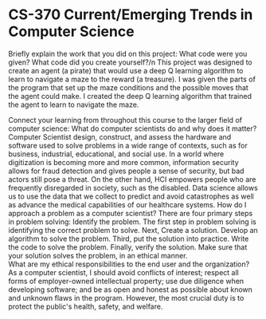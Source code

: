 # CS-370 Current/Emerging Trends in Computer Science

Briefly explain the work that you did on this project: What code were you given? What code did you create yourself?/n
  This project was designed to create an agent (a pirate) that would use a deep Q learning algorithm to learn to navigate a maze to the reward (a treasure). I was given the parts of the program that set up the maze conditions and the possible moves that the agent could make. I created the deep Q learning algorithm that trained the agent to learn to navigate the maze.
  
Connect your learning from throughout this course to the larger field of computer science:
  What do computer scientists do and why does it matter?
    Computer Scientist design, construct, and assess the hardware and software used to solve problems in a wide range of contexts, such as for business, industrial, educational, and social use. In a world where         digitization is becoming more and more common, information security allows for fraud detection and gives people a sense of security, but bad actors still pose a threat. On the other hand, HCI empowers people       who are frequently disregarded in society, such as the disabled. Data science allows us to use the data that we collect to predict and avoid catastrophes as well as advance the medical capabilities of our          healthcare systems.
  How do I approach a problem as a computer scientist?
    There are four primary steps in problem solving: Identify the problem. The first step in problem solving is identifying the correct problem to solve. Next, Create a solution. Develop an algorithm to solve the       problem. Third, put the solution into practice. Write the code to solve the problem. Finally, verify the solution. Make sure that your solution solves the problem, in an ethical manner.    
  What are my ethical responsibilities to the end user and the organization?
    As a computer scientist, I should avoid conflicts of interest; respect all forms of employer-owned intellectual property; use due diligence when developing software; and be as open and honest as possible about     known and unknown flaws in the program. However, the most crucial duty is to protect the public's health, safety, and welfare.
